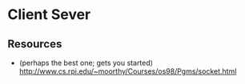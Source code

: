 # Client Sever

## Resources
- (perhaps the best one; gets you started) http://www.cs.rpi.edu/~moorthy/Courses/os98/Pgms/socket.html
